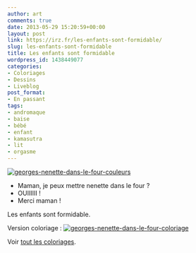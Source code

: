 ```yaml
---
author: art
comments: true
date: 2013-05-29 15:20:59+00:00
layout: post
link: https://irz.fr/les-enfants-sont-formidable/
slug: les-enfants-sont-formidable
title: Les enfants sont formidable
wordpress_id: 1438449077
categories:
- Coloriages
- Dessins
- Liveblog
post_format:
- En passant
tags:
- andromaque
- baise
- bébé
- enfant
- kamasutra
- lit
- orgasme
---
```


[![georges-nenette-dans-le-four-couleurs](https://static.irz.fr/2013/05/georges-nenette-dans-le-four-couleurs-640x566.png)](https://static.irz.fr/2013/05/georges-nenette-dans-le-four-couleurs.png)<!-- more -->

- Maman, je peux mettre nenette dans le four ?
- OUIIIIII !
- Merci maman !

Les enfants sont formidable.

Version coloriage :
[![georges-nenette-dans-le-four-coloriage](https://static.irz.fr/2013/05/georges-nenette-dans-le-four-coloriage-640x566.png)](https://static.irz.fr/2013/05/georges-nenette-dans-le-four-coloriage.png)

Voir [tout les coloriages](https://irz.fr/coloriages).
